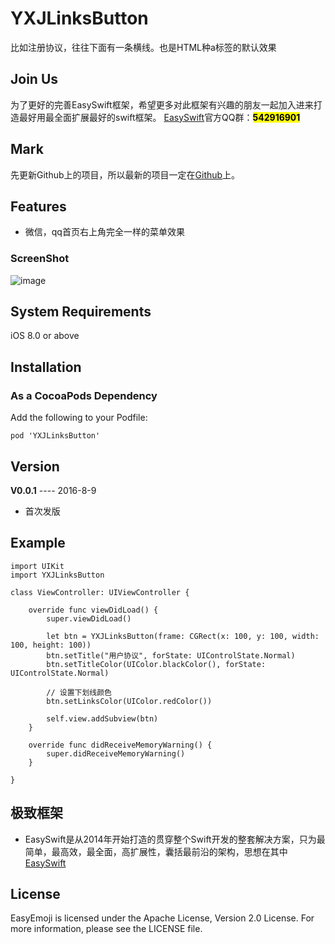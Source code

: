 # YXJLinksButton
比如注册协议，往往下面有一条横线。也是HTML种a标签的默认效果

## Join Us 
为了更好的完善EasySwift框架，希望更多对此框架有兴趣的朋友一起加入进来打造最好用最全面扩展最好的swift框架。
[EasySwift](https://github.com/stubbornnessness/EasySwift)官方QQ群：<mark>**542916901**</mark>

## Mark
先更新Github上的项目，所以最新的项目一定在[Github](https://github.com/stubbornnessness)上。

## Features
* 微信，qq首页右上角完全一样的菜单效果

### ScreenShot
![image](http://120.27.93.73/files/myPublicProject/YXJLinksButton1.png)

## System Requirements
iOS 8.0 or above

## Installation
### As a CocoaPods Dependency
Add the following to your Podfile:

	pod 'YXJLinksButton'
	
## Version
**V0.0.1** ---- 2016-8-9

* 首次发版
	
## Example
	import UIKit
	import YXJLinksButton

	class ViewController: UIViewController {

	    override func viewDidLoad() {
	        super.viewDidLoad()
	
	        let btn = YXJLinksButton(frame: CGRect(x: 100, y: 100, width: 100, height: 100))
	        btn.setTitle("用户协议", forState: UIControlState.Normal)
	        btn.setTitleColor(UIColor.blackColor(), forState: UIControlState.Normal)
	        
	        // 设置下划线颜色
	        btn.setLinksColor(UIColor.redColor())
	
	        self.view.addSubview(btn)
	    }
	
	    override func didReceiveMemoryWarning() {
	        super.didReceiveMemoryWarning()
	    }

	}


    
## 极致框架
* EasySwift是从2014年开始打造的贯穿整个Swift开发的整套解决方案，只为最简单，最高效，最全面，高扩展性，囊括最前沿的架构，思想在其中[EasySwift](https://github.com/stubbornnessness/EasySwift)

## License
EasyEmoji is licensed under the Apache License, Version 2.0 License. For more information, please see the LICENSE file.

